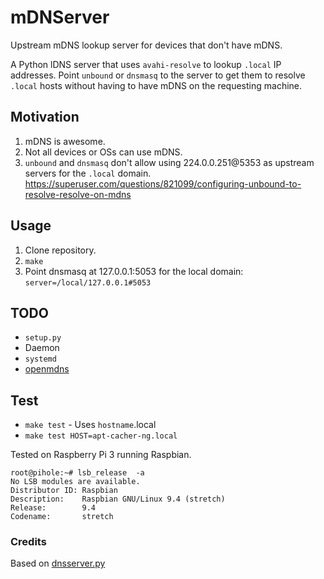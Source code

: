 # mDNServer

Upstream mDNS lookup server for devices that don't have mDNS.

A Python lDNS server that uses ```avahi-resolve``` to lookup ```.local``` IP addresses. Point ```unbound``` 
 or ```dnsmasq``` to the server to get them to resolve ```.local``` hosts without having to have mDNS on the requesting machine.

## Motivation

1. mDNS is awesome.
1. Not all devices or OSs can use mDNS.
1. ```unbound``` and ```dnsmasq``` don't allow using 224.0.0.251@5353 as upstream servers for the ```.local``` domain.
  https://superuser.com/questions/821099/configuring-unbound-to-resolve-resolve-on-mdns

## Usage

1. Clone repository.
1. ```make```
1. Point dnsmasq at 127.0.0.1:5053 for the local domain:
     `server=/local/127.0.0.1#5053`
     
## TODO
 
- ```setup.py```
- Daemon
- ```systemd```
- [openmdns](http://www.haesbaert.org/openmdns/)
 
## Test

- ```make test``` - Uses ```hostname```.local
- ```make test HOST=apt-cacher-ng.local```

Tested on Raspberry Pi 3 running Raspbian.

	root@pihole:~# lsb_release  -a
	No LSB modules are available.
	Distributor ID: Raspbian
	Description:    Raspbian GNU/Linux 9.4 (stretch)
	Release:        9.4
	Codename:       stretch


### Credits

Based on [dnsserver.py](https://github.com/samuelcolvin/dnserver/blob/master/dnserver.py)